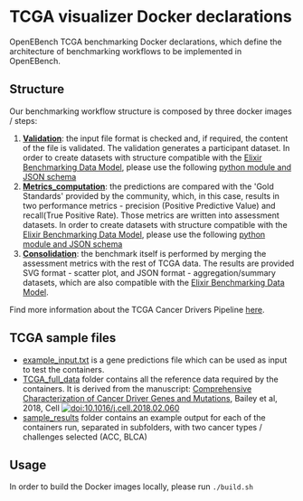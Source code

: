 # TCGA visualizer Docker declarations

OpenEBench TCGA benchmarking Docker declarations, which define the architecture of benchmarking workflows to be implemented in OpenEBench.

## Structure
Our benchmarking workflow structure is composed by three docker images / steps:
1. [**Validation**](https://github.com/inab/TCGA_visualizer/tree/master/tcga_validation):
the input file format is checked and, if required, the content of the file is validated. The validation generates a
participant dataset. In order to create datasets with structure compatible with the [Elixir
    Benchmarking Data Model](https://github.com/inab/benchmarking-data-model), please use the following [python module and JSON schema](https://github.com/inab/TCGA_visualizer/blob/development/tcga_validation)
2. [**Metrics_computation**](https://github.com/inab/TCGA_visualizer/tree/master/tcga_metrics):
the predictions are compared with the 'Gold Standards' provided by the community, which, in this case, results in two
performance metrics - precision (Positive Predictive Value) and recall(True Positive Rate). Those metrics are written
into assessment datasets. In order to create datasets with structure compatible with the [Elixir
    Benchmarking Data Model](https://github.com/inab/benchmarking-data-model), please use the following [python module and JSON schema](https://github.com/inab/TCGA_visualizer/blob/development/tcga_metrics)
3. [**Consolidation**](https://github.com/inab/TCGA_visualizer/tree/master/tcga_assessment):
the benchmark itself is performed by merging the assessment metrics with the rest of TCGA data. The results are provided
SVG format - scatter plot, and JSON format - aggregation/summary datasets, which are also compatible with the [Elixir
    Benchmarking Data Model](https://github.com/inab/benchmarking-data-model).

Find more information about the TCGA Cancer Drivers Pipeline [here](https://github.com/inab/TCGA_benchmarking_workflow).

## TCGA sample files
* [example_input.txt](https://github.com/inab/TCGA_visualizer/blob/master/example_input.txt) is a gene predictions file which can be used as input to test the containers.
* [TCGA_full_data](https://github.com/inab/TCGA_visualizer/tree/master/TCGA_full_data) folder contains all the reference data required by the containers. It is derived from the manuscript:
[Comprehensive Characterization of Cancer Driver Genes and Mutations](https://www.cell.com/cell/fulltext/S0092-8674%2818%2930237-X?code=cell-site), Bailey et al, 2018, Cell [![doi:10.1016/j.cell.2018.02.060](https://img.shields.io/badge/doi-10.1016%2Fj.cell.2018.02.060-green.svg)](https://doi.org/10.1016/j.cell.2018.02.060)
* [sample_results](https://github.com/inab/TCGA_visualizer/tree/development/sample_results) folder contains an example output for each of the containers run, separated in subfolders, with two cancer types / challenges selected (ACC, BLCA)


## Usage
In order to build the Docker images locally, please run `./build.sh`
